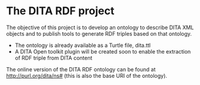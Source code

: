 The DITA RDF project
====================

The objective of this project is to develop an ontology to describe DITA XML objects and to publish tools to generate RDF triples based on that ontology.

 - The ontology is already available as a Turtle file, dita.ttl
 - A DITA Open toolkit plugin will be created soon to enable the extraction of RDF triple from DITA content

The online version of the DITA RDF ontology can be found at http://purl.org/dita/ns# (this is also the base URI of the ontology).